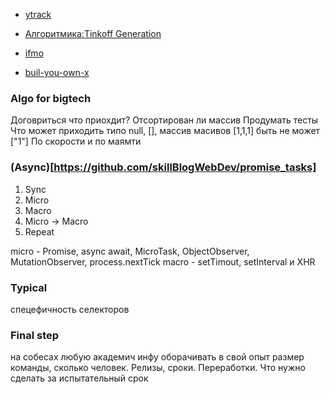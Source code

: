 - [ytrack](https://yandex.ru/jobs/pages/frontend-interview?from=how_to_get)

- [Алгоритмика:Tinkoff Generation](https://ru.algorithmica.org/)
- [ifmo](https://neerc.ifmo.ru/wiki/index.php?title=%D0%97%D0%B0%D0%B3%D0%BB%D0%B0%D0%B2%D0%BD%D0%B0%D1%8F_%D1%81%D1%82%D1%80%D0%B0%D0%BD%D0%B8%D1%86%D0%B0)
- [buil-you-own-x](https://github.com/codecrafters-io/build-your-own-x)

### Algo for bigtech

Договриться что приохдит?
Отсортирован ли массив
Продумать тесты
Что может приходить типо null, [], массив масивов
	[1,1,1] быть не может
	["1"]
По скорости и по маямти

### (Async)[https://github.com/skillBlogWebDev/promise_tasks]

1. Sync
2. Micro
3. Macro
35. Micro -> Macro
4. Repeat

micro - Promise, async await, MicroTask, ObjectObserver, MutationObserver, process.nextTick
macro - setTimout, setInterval и XHR

### Typical 

спецефичность селекторов

### Final step

на собесах любую академич инфу оборачивать в свой опыт
размер команды, сколько человек. Релизы, сроки. Переработки. Что нужно сделать за испытательный срок